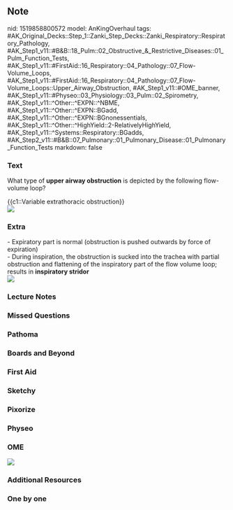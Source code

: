 ## Note
nid: 1519858800572
model: AnKingOverhaul
tags: #AK_Original_Decks::Step_1::Zanki_Step_Decks::Zanki_Respiratory::Respiratory_Pathology, #AK_Step1_v11::#B&B::18_Pulm::02_Obstructive_&_Restrictive_Diseases::01_Pulm_Function_Tests, #AK_Step1_v11::#FirstAid::16_Respiratory::04_Pathology::07_Flow-Volume_Loops, #AK_Step1_v11::#FirstAid::16_Respiratory::04_Pathology::07_Flow-Volume_Loops::Upper_Airway_Obstruction, #AK_Step1_v11::#OME_banner, #AK_Step1_v11::#Physeo::03_Physiology::03_Pulm::02_Spirometry, #AK_Step1_v11::^Other::^EXPN::^NBME, #AK_Step1_v11::^Other::^EXPN::BGadd, #AK_Step1_v11::^Other::^EXPN::BGnonessentials, #AK_Step1_v11::^Other::^HighYield::2-RelativelyHighYield, #AK_Step1_v11::^Systems::Respiratory::BGadds, #AK_Step2_v11::#B&B::07_Pulmonary::01_Pulmonary_Disease::01_Pulmonary_Function_Tests
markdown: false

### Text
What type of <b>upper airway obstruction</b> is depicted by the
following flow-volume loop?
<div>
  {{c1::Variable extrathoracic obstruction}}
</div>
<div><img src="paste-315048736063489.jpg"></div>

### Extra
<div>
  - Expiratory part is normal (obstruction is pushed outwards by
  force of expiration)
</div>
<div>
  - During inspiration, the obstruction is sucked into the trachea
  with partial obstruction and flattening of the inspiratory part
  of the flow volume loop; results in <b>inspiratory stridor</b>
</div>
<div><img src="paste-315190469984257.jpg"></div>

### Lecture Notes


### Missed Questions


### Pathoma


### Boards and Beyond


### First Aid


### Sketchy


### Pixorize


### Physeo


### OME
<div class="ome-widget">
  <a href="https://onlinemeded.org?ref=anki"><img src=
  "_OME_AnkiFlashcards_General_7.png"></a>
</div>

### Additional Resources


### One by one

